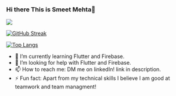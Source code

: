 ### Hi there This is Smeet Mehta👋
![](https://komarev.com/ghpvc/?username=SmeetMehta&color=blueviolet)

[![GitHub Streak](https://github-readme-streak-stats.herokuapp.com?user=SmeetMehta&theme=dark)](https://git.io/streak-stats)

[![Top Langs](https://github-readme-stats.vercel.app/api/top-langs/?username=SmeetMehta)](https://github.com/anuraghazra/github-readme-stats)


- 🌱 I’m currently learning Flutter and Firebase.
- 🤔 I’m looking for help with Flutter and Firebase.
- 📫 How to reach me: DM me on linkedIn! link in description.
- ⚡ Fun fact: Apart from my technical skills I believe I am good at teamwork and team managment!
<!--
**SmeetMehta/SmeetMehta** is a ✨ _special_ ✨ repository because its `README.md` (this file) appears on your GitHub profile.

Here are some ideas to get you started:

- 🔭 I’m currently working on ...
- 🌱 I’m currently learning Flutter
- 👯 I’m looking to collaborate on ...
- 🤔 I’m looking for help with ...
- 💬 Ask me about ...
- 📫 How to reach me: ...
- 😄 Pronouns: ...
- ⚡ Fun fact: ...
-->
